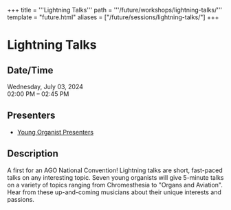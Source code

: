 +++
title = '''Lightning Talks'''
path = '''/future/workshops/lightning-talks/'''
template = "future.html"
aliases = ["/future/sessions/lightning-talks/"]
+++

<h1>Lightning Talks</h1>

<h2>Date/Time</h2>
<p>Wednesday, July 03, 2024<br>
02:00 PM – 02:45 PM</p>
<h2>Presenters</h2>
<ul>
<li><a href="/future/presenters/young-organist-presenters/">Young Organist Presenters</a></li>
</ul>
<h2>Description</h2>

A first for an AGO National Convention! Lightning talks are short, fast-paced talks on any interesting topic. Seven young organists will give 5-minute talks on a variety of topics ranging from Chromesthesia to "Organs and Aviation". Hear from these up-and-coming musicians about their unique interests and passions.


